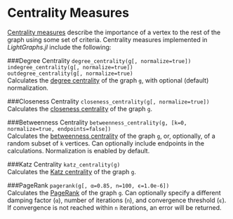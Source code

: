 # Centrality Measures

[Centrality measures](https://en.wikipedia.org/wiki/Centrality) describe the
importance of a vertex to the rest of the graph using some set of criteria.
Centrality measures implemented in *LightGraphs.jl* include the following:

###Degree Centrality
`degree_centrality(g[, normalize=true])`  
`indegree_centrality(g[, normalize=true])`  
`outdegree_centrality(g[, normalize=true)`  
Calculates the [degree centrality](https://en.wikipedia.org/wiki/Centrality#Degree_centrality)
of the graph `g`, with optional (default) normalization.

###Closeness Centrality
`closeness_centrality(g[, normalize=true])`  
Calculates the [closeness centrality](https://en.wikipedia.org/wiki/Centrality#Closeness_centrality) of the graph `g`.

###Betweenness Centrality
`betweenness_centrality(g, [k=0, normalize=true, endpoints=false])`  
Calculates the [betweenness centrality](https://en.wikipedia.org/wiki/Centrality#Betweenness_centrality) of
the graph `g`, or, optionally, of a random subset of `k` vertices. Can
optionally include endpoints in the calculations. Normalization is enabled by
default.

###Katz Centrality
`katz_centrality(g)`  
Calculates the [Katz centrality](https://en.wikipedia.org/wiki/Katz_centrality)
of the graph `g`.

###PageRank
`pagerank(g[, α=0.85, n=100, ϵ=1.0e-6])`  
Calculates the [PageRank](https://en.wikipedia.org/wiki/PageRank) of the graph
`g`. Can optionally specify a different damping factor (`α`), number of
iterations (`n`), and convergence threshold (`ϵ`). If convergence is not
reached within `n` iterations, an error will be returned.
